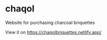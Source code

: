 # chaqol
Website for purchasing charcoal briquettes

View it on
https://chaqolbriquettes.netlify.app/
